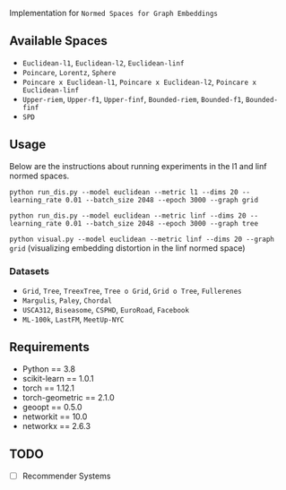 
Implementation for `Normed Spaces for Graph Embeddings`

## Available Spaces

- `Euclidean-l1`, `Euclidean-l2`, `Euclidean-linf`
- `Poincare`, `Lorentz`, `Sphere`
- `Poincare x Euclidean-l1`, `Poincare x Euclidean-l2`, `Poincare x Euclidean-linf`
- `Upper-riem`, `Upper-f1`, `Upper-finf`, `Bounded-riem`, `Bounded-f1`, `Bounded-finf`
- `SPD`

## Usage 

Below are the instructions about running experiments in the l1 and linf normed spaces.

`python run_dis.py --model euclidean --metric l1 --dims 20 --learning_rate 0.01 --batch_size 2048 --epoch 3000 --graph grid`

`python run_dis.py --model euclidean --metric linf --dims 20 --learning_rate 0.01 --batch_size 2048 --epoch 3000 --graph tree`

`python visual.py --model euclidean --metric linf --dims 20 --graph grid` (visualizing embedding distortion in the linf normed space)
    
### Datasets 

- `Grid`, `Tree`, `TreexTree`, `Tree o Grid`, `Grid o Tree`, `Fullerenes`
- `Margulis`, `Paley`, `Chordal`
- `USCA312`, `Biseasome`, `CSPHD`, `EuroRoad`, `Facebook`
- `ML-100k`, `LastFM`, `MeetUp-NYC`

## Requirements
- Python == 3.8
- scikit-learn == 1.0.1 
- torch == 1.12.1
- torch-geometric == 2.1.0
- geoopt == 0.5.0
- networkit == 10.0
- networkx == 2.6.3

## TODO

- [ ] Recommender Systems

